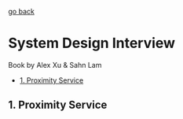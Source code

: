 [go back](https://github.com/pkardas/learning)

# System Design Interview

Book by Alex Xu & Sahn Lam

- [1. Proximity Service](#1-proximity-service)

## 1. Proximity Service
